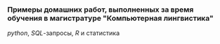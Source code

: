 ### Примеры домашних работ, выполненных за время обучения в магистратуре "Компьютерная лингвистика"
*python*, *SQL*-запросы, *R* и статистика
